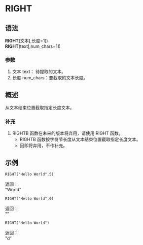 # RIGHT

## 语法

**RIGHT**(文本[,长度=1])  
**RIGHT**(text[,num_chars=1])

### 参数

1. 文本 text： 待提取的文本。
2. 长度 num_chars：要截取的文本长度。

## 概述

从文本结束位置截取指定长度文本。

### 补充

1. RIGHTB 函数在未来的版本将弃用，请使用 RIGHT 函数。
    - RIGHTB 函数按字符节长度从文本结束位置截取指定长度文本。
    - 因即将弃用，不作补充。

## 示例

```excel
RIGHT("Hello World",5)
```

返回：  
"World"

```excel
RIGHT("Hello World",0)
```

返回：  
""

```excel
RIGHT("Hello World")
```

返回：  
"d"
